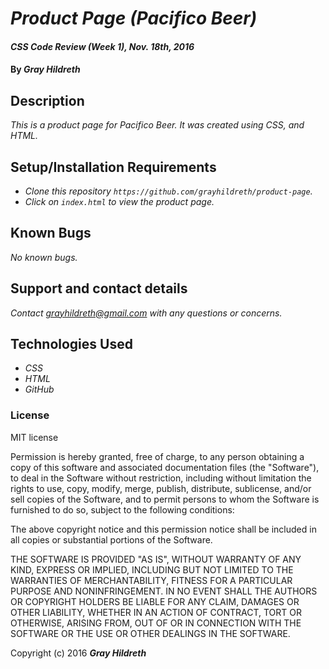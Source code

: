 # _Product Page (Pacifico Beer)_

#### _CSS Code Review (Week 1), Nov. 18th, 2016_

#### By _**Gray Hildreth**_

## Description

_This is a product page for Pacifico Beer.  It was created using CSS, and HTML._

## Setup/Installation Requirements

* _Clone this repository `https://github.com/grayhildreth/product-page`._
* _Click on `index.html` to view the product page._


## Known Bugs

_No known bugs._

## Support and contact details

_Contact grayhildreth@gmail.com with any questions or concerns._

## Technologies Used

* _CSS_
* _HTML_
* _GitHub_

### License

MIT license

Permission is hereby granted, free of charge, to any person obtaining a copy of this software and associated documentation files (the "Software"), to deal in the Software without restriction, including without limitation the rights to use, copy, modify, merge, publish, distribute, sublicense, and/or sell copies of the Software, and to permit persons to whom the Software is furnished to do so, subject to the following conditions:

The above copyright notice and this permission notice shall be included in all copies or substantial portions of the Software.

THE SOFTWARE IS PROVIDED "AS IS", WITHOUT WARRANTY OF ANY KIND, EXPRESS OR IMPLIED, INCLUDING BUT NOT LIMITED TO THE WARRANTIES OF MERCHANTABILITY, FITNESS FOR A PARTICULAR PURPOSE AND NONINFRINGEMENT. IN NO EVENT SHALL THE AUTHORS OR COPYRIGHT HOLDERS BE LIABLE FOR ANY CLAIM, DAMAGES OR OTHER LIABILITY, WHETHER IN AN ACTION OF CONTRACT, TORT OR OTHERWISE, ARISING FROM, OUT OF OR IN CONNECTION WITH THE SOFTWARE OR THE USE OR OTHER DEALINGS IN THE SOFTWARE.

Copyright (c) 2016 **_Gray Hildreth_**
